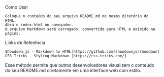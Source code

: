 Como Usar

    Coloque o conteúdo do seu arquivo README.md no mesmo diretório do HTML.
    Abra o index.html no navegador.
    O arquivo Markdown será carregado, convertido para HTML e exibido na página.

Links de Referência

    Showdown.js - Markdown to HTML[https://github.com/showdownjs/showdown]
    CSS Tricks - Styling Markdown [https://css-tricks.com/]

Esse método permite que outros desenvolvedores visualizem o conteúdo do seu README.md diretamente em uma interface web com estilo.